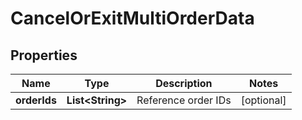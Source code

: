 # CancelOrExitMultiOrderData

## Properties
Name | Type | Description | Notes
------------ | ------------- | ------------- | -------------
**orderIds** | **List&lt;String&gt;** | Reference order IDs |  [optional]
